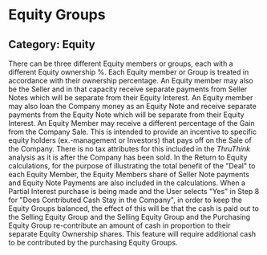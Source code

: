 # Equity Groups
## Category: Equity
There can be three different Equity members or groups, each with a different Equity ownership %. Each Equity member or Group is treated  in accordance with their ownership percentage.
An Equity member may also be the Seller and in that capacity receive separate payments from Seller Notes which will be separate from their Equity Interest.
An Equity member may also loan the Company money as an Equity Note and receive separate payments from the Equity Note which will be separate from their Equity Interest.
An Equity Member may receive a different percentage of the Gain from the Company Sale. This is intended to provide an incentive to specific equity holders (ex.-management or Investors) that pays off on the Sale of the Company. There is no tax attributes for this included in the *ThruThink* analysis as it is after the Company has been sold.
In the Return to Equity calculations, for the purpose of illustrating the total benefit of the "Deal" to each Equity Member, the Equity Members share of Seller Note payments and Equity Note Payments are also included in the calculations.
When a Partial Interest purchase is being made and the User selects "Yes" in Step 8 for "Does Contributed Cash Stay in the Company", in order to keep the Equity Groups balanced, the effect of this will be that the cash is paid out to the Selling Equity Group and the Selling Equity Group and the Purchasing Equity Group re-contribute an amount of cash in proportion to their separate Equity Ownership shares. This feature will require additional cash to be contributed by the purchasing Equity Groups.
